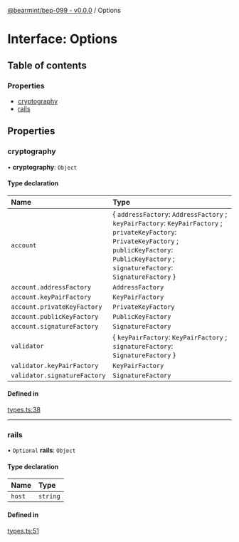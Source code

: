 [@bearmint/bep-099 - v0.0.0](../README.md) / Options

# Interface: Options

## Table of contents

### Properties

- [cryptography](Options.md#cryptography)
- [rails](Options.md#rails)

## Properties

### cryptography

• **cryptography**: `Object`

#### Type declaration

| Name | Type |
| :------ | :------ |
| `account` | { `addressFactory`: `AddressFactory` ; `keyPairFactory`: `KeyPairFactory` ; `privateKeyFactory`: `PrivateKeyFactory` ; `publicKeyFactory`: `PublicKeyFactory` ; `signatureFactory`: `SignatureFactory`  } |
| `account.addressFactory` | `AddressFactory` |
| `account.keyPairFactory` | `KeyPairFactory` |
| `account.privateKeyFactory` | `PrivateKeyFactory` |
| `account.publicKeyFactory` | `PublicKeyFactory` |
| `account.signatureFactory` | `SignatureFactory` |
| `validator` | { `keyPairFactory`: `KeyPairFactory` ; `signatureFactory`: `SignatureFactory`  } |
| `validator.keyPairFactory` | `KeyPairFactory` |
| `validator.signatureFactory` | `SignatureFactory` |

#### Defined in

[types.ts:38](https://github.com/bearmint/bearmint/blob/main/packages/bep-099/source/types.ts#L38)

___

### rails

• `Optional` **rails**: `Object`

#### Type declaration

| Name | Type |
| :------ | :------ |
| `host` | `string` |

#### Defined in

[types.ts:51](https://github.com/bearmint/bearmint/blob/main/packages/bep-099/source/types.ts#L51)
